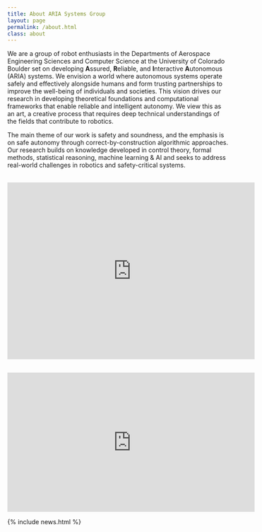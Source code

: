 ```yaml
---
title: About ARIA Systems Group 
layout: page
permalink: /about.html
class: about
---
```


We are a group of robot enthusiasts in the Departments of Aerospace Engineering Sciences and Computer Science at the University of Colorado Boulder set on developing **A**ssured, **R**eliable, and **I**nteractive **A**utonomous (ARIA) systems.  We envision a world where autonomous systems operate safely and effectively alongside humans and form trusting partnerships to improve the well-being of individuals and societies.  This vision drives our research in developing theoretical foundations and computational frameworks that enable reliable and intelligent autonomy.  We view this as an art, a creative process that requires deep technical understandings of the fields that contribute to robotics. 

The main theme of our work is safety and soundness, and the emphasis is on safe autonomy through correct-by-construction algorithmic approaches.  Our research builds on knowledge developed in control theory, formal methods, statistical reasoning, machine learning & AI and seeks to address real-world challenges in robotics and safety-critical systems.
<br>
<br>
<div align="center"><iframe width="560" height="400" src="https://youtube.com/embed/YoApl4unzAQ" frameborder="0" allowfullscreen style="padding-bottom:30px"></iframe></div>

<div align="center"><iframe width="560" height="315" src="https://www.youtube.com/embed/r9DUImCrx18" title="YouTube video player" frameborder="0" allow="accelerometer; autoplay; clipboard-write; encrypted-media; gyroscope; picture-in-picture" allowfullscreen></iframe></div>

{% include news.html %}